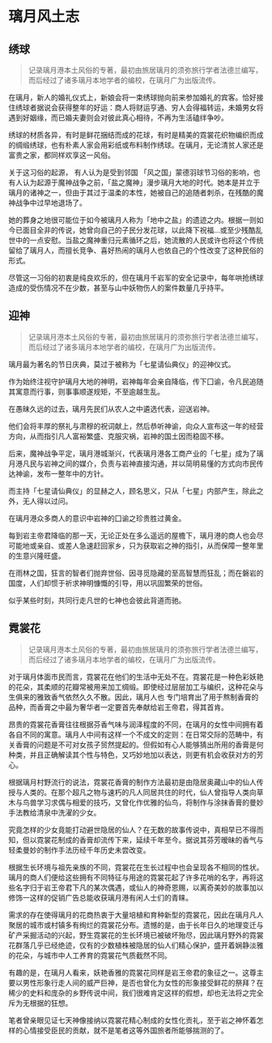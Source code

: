 # 璃月风土志

## 绣球

> 记录璃月港本土风俗的专著，最初由旅居璃月的须弥旅行学者法德兰编写，而后经过了诸多璃月本地学者的编校，在璃月广为出版流传。

在璃月，新人的婚礼仪式上，新娘会将一束绣球抛向前来参加婚礼的宾客。恰好接住绣球者据说会获得整年的好运：商人将财运亨通、穷人会得福转运，未婚男女将遇到好姻缘，而已婚夫妻则会对彼此真心相待，不再为生活磕绊争吵。

绣球的材质各异，有时是鲜花捆结而成的花球，有时是精美的霓裳花织物编织而成的绸缎绣球，也有朴素人家会用彩纸或布料制作绣球。在璃月，无论清贫人家还是富贵之家，都同样欢享这一风俗。

关于这习俗的起源， 有人认为是受到邻国 「风之国」蒙德羽球节习俗的影响，也有人认为起源于魔神战争之前，「盐之魔神」漫步璃月大地的时代。她本是并立于璃月的诸神之一，但由于其过于温柔的本性，她被自己的追随者刺杀，在残酷的魔神战争中过早地退场了。

她的葬身之地很可能位于如今被璃月人称为「地中之盐」的遗迹之内。根据一则如今已面目全非的传说，她曾向自己的子民分发花球，以此降下祝福…或至少残酷乱世中的一点安慰。当盐之魔神重归元素循环之后，她流散的人民或许也将这个传统留给了璃月人，而擅长竞争、喜好热闹的璃月人也依自己的个性改变了这种民俗的形式。

尽管这一习俗的初衷是纯良欢乐的，但在璃月千岩军的安全记录中，每年哄抢绣球造成的受伤情况不在少数，甚至与山中妖物伤人的案件数量几乎持平。

## 迎神

> 记录璃月港本土风俗的专著，最初由旅居璃月的须弥旅行学者法德兰编写，而后经过了诸多璃月本地学者的编校，在璃月广为出版流传。

璃月最为著名的节日庆典，莫过于被称为「七星请仙典仪」的迎神仪式。

作为始终注视守护璃月大地的神明，岩神每年会亲自降临，传下囗谕，令凡民追随其寓意而行事，则事事顺遂规矩，不至逾越生乱。

在愚昧久远的过去，璃月先民们从农人之中遴选代表，迎送岩神。

他们会将丰厚的祭礼与肃穆的祝词献上，然后恭听神谕，向众人宣布这一年的经营方向，从而指引凡人富裕繁盛、克服灾祸，岩神的国土因而稳固不移。

后来，魔神战争平定，璃月港城渐兴，代表璃月港各工商产业的「七星」成为了璃月港凡民与岩神之间的媒介，负责与岩神直接沟通，并以简明易懂的方式向市民传达神谕，发布一整年中的方针。

而主持「七星请仙典仪」的显赫之人，顾名思义，只从「七星」内部产生，除此之外，无人得以过问。

在璃月港众多商人的意识中岩神的囗谕之珍贵胜过黄金。

每到岩主帝君降临的那一天，无论正处在多么遥远的屋檐下，璃月港的商人也会尽可能地或亲自、或差人急速赶回家乡，只为获取岩之神的指引，从而保障一整年里的生意兴隆旺盛。

在雨林之国，狂言的智者们抛弃世俗、因寻觅隐藏的至高智慧而狂乱；而在磐岩的国度，人们却惯于祈求神明慷慨的引导，用以巩固繁荣的世俗。

似乎某些时刻，共同行走凡世的七神也会彼此背道而驰。

## 霓裳花

> 记录璃月港本土风俗的专著，最初由旅居璃月的须弥旅行学者法德兰编写，而后经过了诸多璃月本地学者的编校，在璃月广为出版流传。

对于璃月体面市民而言，霓裳花在他们的生活中无处不在。霓裳花是一种色彩妖艳的花朵，其柔顺的花瓣常被用来加工绸缎。即使经过层层加工与编织，这种花朵与生俱来的雅致香气依然久久不散。因此，璃月人也 专门培育出了用于熬制香膏的品种，而香膏之中最为奢华者一定要首先奉献给岩王帝君，得其首肯。

昂贵的霓裳花香膏往往根据芬香气味与润泽程度的不同，在璃月的女性中间拥有着各自不同的寓意。璃月人中间有这样一个不成文的定则：在日常交际的范畴中，有关香膏的问题是不可对女孩子贸然提起的。但假如有心人能够猜出所用的香膏是何种类，并且正确解读其个性与特色，又巧妙地加以表达，则更有机会收获对方的芳心。

根据璃月村野流行的说法，霓裳花香膏的制作方法最初是由隐居奥藏山中的仙人传授与人类的。在那个超凡之物与速朽的凡人同居共住的时代，仙人曾指导人类向草木与鸟兽学习求偶与相爱的技巧，又曾化作优雅的仙鸟，将制作与涂抹香膏的曼妙手法教给清泉中洗濯的少女。

究竟怎样的少女竟能打动避世隐居的仙人？在无数的故事传说中，真相早已不得而知，但以霓裳花制成的香膏却流传下来，延续千年至今。据说其芬芳暧昧的香气与轻柔曼妙的制作手法历经千年历史未尝改变。

根据生长环境与祖先亲族的不同，霓裳花在生长过程中也会呈现各不相同的性状。璃月的商人们便给这些拥有不同特征与用途的霓裳花起了许多花哨的名字，再将这些名字归于岩王帝君下凡的某次偶遇，或仙人的神奇恩赐，以离奇美妙的故事加以修饰一这样的促销广告总能收获璃月港有闲人士们的青睐。

需求的存在使得璃月的花商热衷于大量培植和育种新型的霓裳花，因此在璃月凡人聚居的城市或村镇多有绚烂的霓裳花分布。遗憾的是，由于长年日久的地理变迁与矿产采掘活动的兴起，野生霓裳花的生长环境已被破坏殆尽，因此璃月野外的霓裳花群落几乎已经绝迹，仅有的少数植株被隐居的仙人们精心保护，盛开着娴静淡雅的花朵，与城市中人工养育的霓裳花气质截然不同。

有趣的是，在璃月人看来，妖艳香雅的霓裳花同样是岩王帝君的象征之一。这尊主要以男性形象行走人间的威严巨神，是否也曾化为女性的形象接受鲜花的祭拜？在稀少的史料和庞杂的乡野传说中间，我们很难肯定这样的假想，却也无法将之完全斥为无根据的狂想。

笔者曾亲眼见证七天神像接纳以霓裳花精心制成的女性化贡礼，至于岩之神怀着怎样的心情接受臣民的贡献，就不是笔者这等外国旅者所能够揣测的了。
